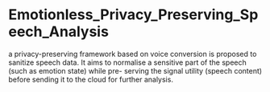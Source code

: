 # Emotionless_Privacy_Preserving_Speech_Analysis
a privacy-preserving framework based on voice conversion is proposed to sanitize speech data. 
It aims to normalise a sensitive part of the speech (such as emotion state) while pre- serving the signal utility (speech content) before sending it to the cloud for further analysis.

